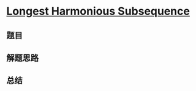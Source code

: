 # [Longest Harmonious Subsequence](https://leetcode.com/problems/longest-harmonious-subsequence/)
## 题目


## 解题思路


## 总结


